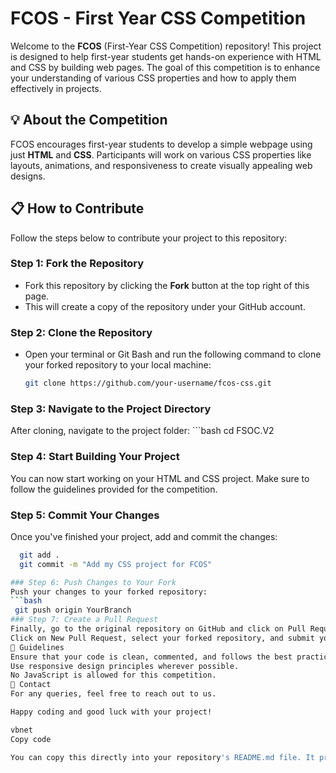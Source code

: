 # FCOS - First Year CSS Competition

Welcome to the **FCOS** (First-Year CSS Competition) repository! This project is designed to help first-year students get hands-on experience with HTML and CSS by building web pages. The goal of this competition is to enhance your understanding of various CSS properties and how to apply them effectively in projects.

## 💡 About the Competition
FCOS encourages first-year students to develop a simple webpage using just **HTML** and **CSS**. Participants will work on various CSS properties like layouts, animations, and responsiveness to create visually appealing web designs.

## 📋 How to Contribute

Follow the steps below to contribute your project to this repository:

### Step 1: Fork the Repository
- Fork this repository by clicking the **Fork** button at the top right of this page.
- This will create a copy of the repository under your GitHub account.

### Step 2: Clone the Repository
- Open your terminal or Git Bash and run the following command to clone your forked repository to your local machine:
  ```bash
  git clone https://github.com/your-username/fcos-css.git
### Step 3: Navigate to the Project Directory
After cloning, navigate to the project folder:
    ```bash
    cd FSOC.V2

### Step 4: Start Building Your Project
You can now start working on your HTML and CSS project. Make sure to follow the guidelines provided for the competition.
### Step 5: Commit Your Changes
Once you've finished your project, add and commit the changes:
```bash
  git add .
  git commit -m "Add my CSS project for FCOS"

### Step 6: Push Changes to Your Fork
Push your changes to your forked repository:
```bash
 git push origin YourBranch
### Step 7: Create a Pull Request
Finally, go to the original repository on GitHub and click on Pull Requests.
Click on New Pull Request, select your forked repository, and submit your pull request.
📜 Guidelines
Ensure that your code is clean, commented, and follows the best practices of HTML and CSS.
Use responsive design principles wherever possible.
No JavaScript is allowed for this competition.
📧 Contact
For any queries, feel free to reach out to us.

Happy coding and good luck with your project!

vbnet
Copy code

You can copy this directly into your repository's README.md file. It provides step-by-step instructions and guidelines for your participants.





